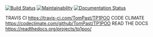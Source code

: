 [![Build Status](https://travis-ci.com/TomPast/TP1POO.svg?token=qdz7Bp2qxWLEZGs9wbG9&branch=master)](https://travis-ci.com/TomPast/TP1POO)
[![Maintainability](https://api.codeclimate.com/v1/badges/48fecd5de8c50701f59f/maintainability)](https://codeclimate.com/github/TomPast/TP1POO/maintainability)
[![Documentation Status](https://readthedocs.org/projects/tp1poo/badge/?version=latest)](https://tp1poo.readthedocs.io/en/latest/?badge=latest)


TRAVIS CI
https://travis-ci.com/TomPast/TP1POO
CODE CLIMATE
https://codeclimate.com/github/TomPast/TP1POO
READ THE DOCS
https://readthedocs.org/projects/tp1poo/

